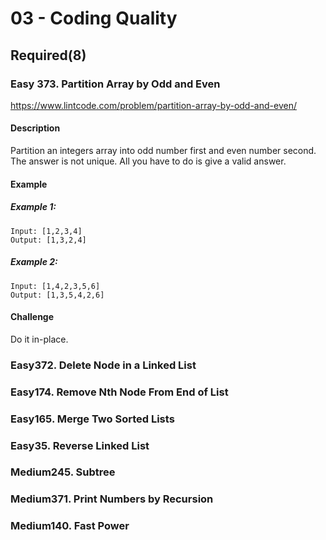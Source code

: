 # 03 - Coding Quality

## Required(8)

### Easy 373. Partition Array by Odd and Even
https://www.lintcode.com/problem/partition-array-by-odd-and-even/

#### Description

Partition an integers array into odd number first and even number second.
    The answer is not unique. All you have to do is give a valid answer.

#### Example
##### Example 1:

    Input: [1,2,3,4]
    Output: [1,3,2,4]
##### Example 2:

    Input: [1,4,2,3,5,6]
    Output: [1,3,5,4,2,6]

#### Challenge
Do it in-place.


### Easy372. Delete Node in a Linked List
### Easy174. Remove Nth Node From End of List
### Easy165. Merge Two Sorted Lists
### Easy35. Reverse Linked List
### Medium245. Subtree
### Medium371. Print Numbers by Recursion
### Medium140. Fast Power
